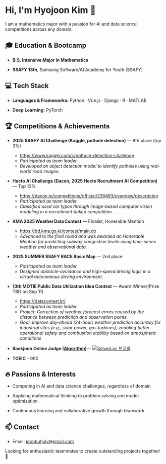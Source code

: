# Hi, I'm  Hyojoon Kim 👋

I am a mathematics major with a passion for AI and data science competitions across any domain.

## 🎓 Education & Bootcamp

- **B.S. Intensive Major in Mathematics**

- **SSAFY 13th**, Samsung Software/AI Academy for Youth (SSAFY)

## 💻 Tech Stack

- **Languages & Frameworks:** Python · Vue.js · Django · R · MATLAB

- **Deep Learning:** PyTorch

## 🏆 Competitions & Achievements
- **2025 SSAFY AI Challenge (Kaggle, pothole detection)** — 8th place (top 3%)
  - https://www.kaggle.com/c/pothole-detection-challenge   
  - *Participated as team leader*
  - *Developed an object detection model to identify potholes using real-world road images.*

- **Hecto AI Challenge (Dacon, 2025 Hecto Recruitment AI Competition)** — Top 13%
  - https://dacon.io/competitions/official/236493/overview/description
  - *Participated as team leader*
  - *Classified used car types through image-based computer vision modeling in a recruitment-linked competition.*

- **KMA 2025 Weather Data Contest** — Finalist, Honerable Mention
  - https://bd.kma.go.kr/contest/main.do
  - *Advanced to the final round and was awarded an Honorable Mention for predicting subway congestion levels using time-series weather and observational data.*

- **2025 SUMMER SSAFY RACE Basic Map** — 2nd place
  - *Participated as team leader*
  - *Designed obstacle-avoidance and high-speed driving logic in a virtual autonomous driving environment.*

- **13th MOTIE Public Data Utilization Idea Contest** — Award Winner(Prize TBD on Sep 11)
  - https://datacontest.kr/
  - *Participated as team leader*
  - *Project: Correction of weather forecast errors caused by the distance between prediction and observation points*
  - *Goal: Improve day-ahead (24-hour) weather prediction accuracy for industrial sites (e.g., solar power, gas turbines), enabling better operational safety and combustion stability based on atmospheric conditions*

- **Baekjoon Online Judge ([Algorithm](https://github.com/hjkim720/algorithm))**— [![Solved.ac
프로필](http://mazassumnida.wtf/api/mini/generate_badge?boj=jkim720)](https://solved.ac/jkim720)

- **TOEIC** - 990

## 🔥 Passions & Interests

- Competing in AI and data science challenges, regardless of domain

- Applying mathematical thinking to problem solving and model optimization

- Continuous learning and collaborative growth through teamwork

## 📫 Contact

- Email: joonbutjuly@gmail.com

Looking for enthusiastic teammates to create outstanding projects together! 🚀

